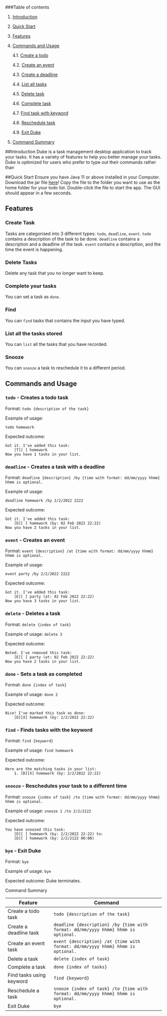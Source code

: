 ###Table of contents
1. [Introduction](#introduction)
2. [Quick Start](#quick-start)
3. [Features](#features)
4. [Commands and Usage](#commands)
    
    4.1. [Create a todo](#todo)
   
    4.2. [Create an event](#event)
   
    4.3. [Create a deadline](#deadline)
   
    4.4. [List all tasks](#list)
   
    4.5. [Delete task](#delete)
   
    4.6. [Complete task](#done)
   
    4.7. [Find task with keyword](#find)
   
    4.8. [Reschedule task](#snooze)

    4.9. [Exit Duke](#bye)
5. [Command Summary](#summary)

##Introduction<a name="introduction"></a>
Duke is a task management desktop application to track your tasks. It has a variety of features to help you better manage your tasks. 
Duke is optimized for users who prefer to type out their commands rather than 

##Quick Start<a name="quick-start"></a>
Ensure you have Java 11 or above installed in your Computer.
Download the jar file [here](www.google.com)!
Copy the file to the folder you want to use as the home folder for your todo list.
Double-click the file to start the app. The GUI should appear in a few seconds.

## Features<a name="features"></a>

### Create Task

Tasks are categorised into 3 different types: `todo`, `deadline`, `event`.
`todo` contains a description of the task to be done. `deadline` contains a description and a deadline of the task.
`event` contains a description, and the time the event is happening.

### Delete Tasks

Delete any task that you no longer want to keep.

### Complete your tasks

You can set a task as `done`.

### Find
You can `find` tasks that contains the input you have typed.

### List all the tasks stored
You can `list` all the tasks that you have recorded.

### Snooze

You can `snooze` a task to reschedule it to a different period. 

## Commands and Usage<a name="commands"></a>


### `todo` - Creates a todo task<a name="todo"></a>

Format: `todo {description of the task}`

Example of usage:

`todo homework`

Expected outcome:
```
Got it. I've added this task:
    [T][ ] homework 
Now you have 1 tasks in your list.    
```

### `deadline` - Creates a task with a deadline<a name="deadline"></a>

Format: `deadline {description} /by {time with format: dd/mm/yyyy hhmm}`
`hhmm is optional.`

Example of usage:

`deadline homework /by 2/2/2022 2222`

Expected outcome:
```
Got it. I've added this task:
    [D][ ] homework (by: 02 Feb 2022 22:22)
Now you have 2 tasks in your list.    
```
### `event` - Creates an event<a name="event"></a>

Format: `event {description} /at {time with format: dd/mm/yyyy hhmm}`
`hhmm is optional.`

Example of usage:

`event party /by 2/2/2022 2222`

Expected outcome:
```
Got it. I've added this task:
    [E][ ] party (at: 02 Feb 2022 22:22)
Now you have 3 tasks in your list.    
```

### `delete` - Deletes a task<a name="delete"></a>

Format: `delete {index of task}`

Example of usage:
`delete 3`

Expected outcome:
```
Noted. I've removed this task:
    [E][ ] party (at: 02 Feb 2022 22:22)
Now you have 2 tasks in your list.
```

### `done` - Sets a task as completed<a name="done"></a>

Format: `done {index of task}`

Example of usage:
`done 2`

Expected outcome:
```
Nice! I've marked this task as done: 
    [D][X] homework (by: 2/2/2022 22:22)
```

### `find` - Finds tasks with the keyword<a name="find"></a>

Format: `find {keyword}`

Example of usage:
`find homework`

Expected outcome:
```
Here are the matching tasks in your list:
    1. [D][X] homework (by: 2/2/2022 22:22)
```

### `snooze` - Reschedules your task to a different time<a name="snooze"></a>

Format: `snooze {index of task} /to {time with format: dd/mm/yyyy hhmm}`
`hhmm is optional.`

Example of usage:
`snooze 1 /to 2/2/2122`

Expected outcome:
```
You have snoozed this task:
    [D][ ] homework (by: 2/2/2022 22:22) to:
    [D][ ] homework (by: 2/2/2122 00:00)
```
### `bye` - Exit Duke<a name="bye"></a>

Format: `bye`

Example of usage: `bye`

Expected outcome: Duke terminates.

Command Summary<a name="summary"></a>

Feature | Command
------------ | -------------
Create a todo task | `todo {description of the task}`
Create a deadline task | `deadline {description} /by {time with format: dd/mm/yyyy hhmm} hhmm is optional.`
Create an event task | `event {description} /at {time with format: dd/mm/yyyy hhmm} hhmm is optional.`
Delete a task | `delete {index of task}`
Complete a task | `done {index of tasks}`
Find tasks using keyword | `find {keyword}`
Reschedule a task | `snooze {index of task} /to {time with format: dd/mm/yyyy hhmm} hhmm is optional.`
Exit Duke | `bye`